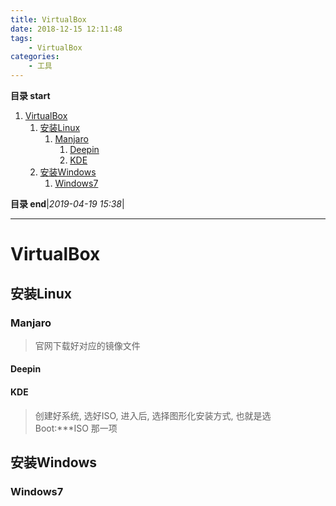 ```yaml
---
title: VirtualBox
date: 2018-12-15 12:11:48
tags: 
    - VirtualBox
categories: 
    - 工具
---
```


**目录 start**
 
1. [VirtualBox](#virtualbox)
    1. [安装Linux](#安装linux)
        1. [Manjaro](#manjaro)
            1. [Deepin](#deepin)
            1. [KDE](#kde)
    1. [安装Windows](#安装windows)
        1. [Windows7](#windows7)

**目录 end**|_2019-04-19 15:38_|
****************************************
# VirtualBox

## 安装Linux


### Manjaro
> 官网下载好对应的镜像文件

#### Deepin

#### KDE
> 创建好系统, 选好ISO, 进入后, 选择图形化安装方式, 也就是选 Boot:***ISO 那一项

## 安装Windows

### Windows7
